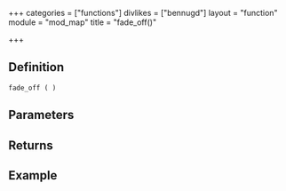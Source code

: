 +++
categories = ["functions"]
divlikes = ["bennugd"]
layout = "function"
module = "mod_map"
title = "fade_off()"

+++

## Definition

    fade_off ( )

## Parameters

## Returns

## Example
